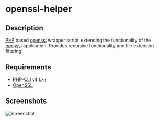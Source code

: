 openssl-helper
==============

Description
-----------
[PHP][] based [openssl][] wrapper script, extending the functionality of the [openssl][] application.
Provides recursive functionality and file extension filtering.

Requirements
------------
* [PHP-CLI v4.1.x+][php.download]
* [OpenSSL][openssl.source]

Screenshots
-----------

![Screenshot][]


[php]: http://www.php.net
[php.download]: http://www.php.net/downloads.php
[openssl]: http://www.openssl.org
[openssl.source]: http://www.openssl.org/source
[screenshot]: http://picasaweb.google.com/lh/photo/lbROuvEbPDDrKQ3l7UOpyi8u1xSTB7z2VPf4bJN0cQU?feat=directlink
